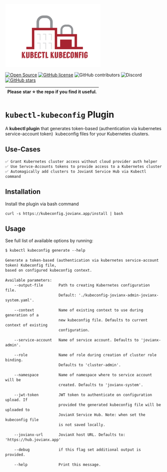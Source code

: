 ![](kubectl-kubeconfig-logo.png)



[![Open Source](https://badges.frapsoft.com/os/v1/open-source.svg?v=103)](https://opensource.org/)
[![GitHub license](https://img.shields.io/github/license/JovianX/kubectl-kubeconfig)](https://github.com/JovianX/kubectl-kubeconfig)
![GitHub contributors](https://img.shields.io/github/contributors/JovianX/kubectl-kubeconfig)
![Discord](https://img.shields.io/discord/1014893148599754894?style=flat)
[![GitHub stars](https://img.shields.io/github/stars/JovianX/kubectl-kubeconfig)](https://github.com/JovianX/kubectl-kubeconfig/stargazers)

| **Please star ⭐ the repo if you find it useful.** |
| -------------------------------------------------- |

# `kubectl-kubeconfig` Plugin

A **kubectl plugin** that generates token-based (authentication via kubernetes service-account token)  kubeconfig files for your Kubernetes clusters.

## Use-Cases

```
✅ Grant Kubernetes cluster access without cloud provider auth helper
✅ Use Servce-Accounts tokens to provide access to a Kubernetes cluster
✅ Automagically add clusters to JovianX Service Hub via Kubectl command
```

## Installation

Install the plugin via bash command

```
curl -s https://kubeconfig.jovianx.app/install | bash
```

## Usage

See full list of available options by running:

```
$ kubectl kubeconfig generate --help

Generate a token-based (authentication via kubernetes service-account token) Kubeconfig file,
based on configured kubeconfig context.

Available parameters:
    --output-file       Path to creating Kubernetes configuration file.
                        Default: './kubeconfig-jovianx-admin-jovianx-system.yaml'.

    --context           Name of existing context to use during generation of a
                        new kubeconfig file. Defaults to current context of existing
                        configuration.

    --service-account   Name of service account. Defaults to 'jovianx-admin'.

    --role              Name of role during creation of cluster role binding.
                        Defaults to 'cluster-admin'.

    --namespace         Name of namespace where to service account will be
                        created. Defaults to 'jovianx-system'.

    --jwt-token         JWT token to authenticate on configuration upload. If
                        provided the generated kubeconfig file will be uploaded to
                        JovianX Service Hub. Note: when set the kubeconfig file
                        is not saved locally.

    --jovianx-url       JovianX host URL. Defaults to: 'https://hub.jovianx.app'

    --debug             if this flag set additional output is provided.

    --help              Print this message.
```
